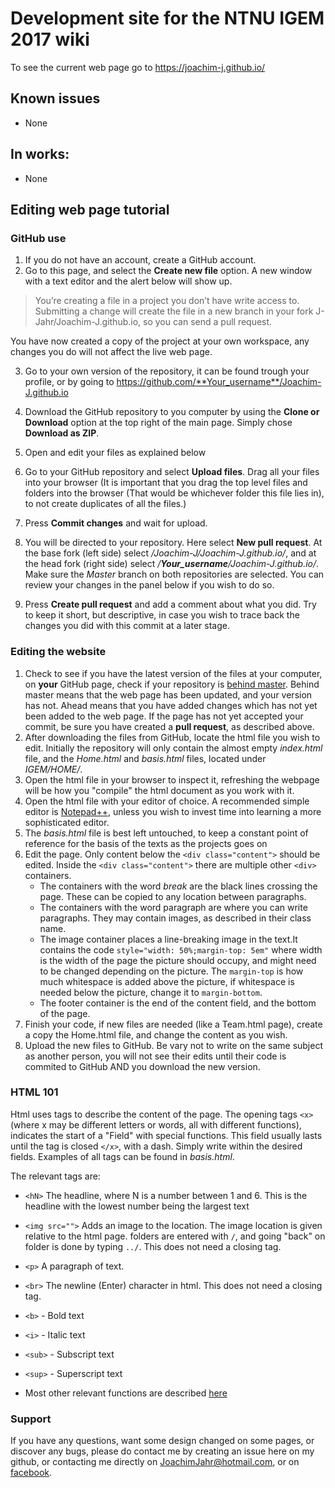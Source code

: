 # Development site for the NTNU IGEM 2017 wiki

To see the current web page go to https://joachim-j.github.io/

## Known issues
* None


## In works:
* None

## Editing web page tutorial 
### GitHub use
1. If you do not have an account, create a GitHub account.
2. Go to this page, and select the **Create new file** option. A new window with a text editor and the alert below will show up.
 > You’re creating a file in a project you don’t have write access to. Submitting a change will create the file in a new branch in your fork J-Jahr/Joachim-J.github.io, so you can send a pull request.  
 
You have now created a copy of the project at your own workspace, any changes you do will not affect the live web page.  

3. Go to your own version of the repository, it can be found trough your profile, or by going to https://github.com/**Your_username**/Joachim-J.github.io

4. Download the GitHub repository to you computer by using the **Clone or Download** option at the top right of the main page. Simply chose **Download as ZIP**.
5. Open and edit your files as explained below
6. Go to your GitHub repository and select **Upload files**. Drag all your files into your browser (It is important that you drag the top level files and folders into the browser (That would be whichever folder this file lies in), to not create duplicates of all the files.)
7. Press **Commit changes** and wait for upload.
8. You will be directed to your repository. Here select **New pull request**. At the base fork (left side) select */Joachim-J/Joachim-J.github.io/*, and at the head fork (right side) select */__Your_username__/Joachim-J.github.io/*.
Make sure the *Master* branch on both repositories are selected.
You can review your changes in the panel below if you wish to do so. 
9. Press **Create pull request** and add a comment about what you did. Try to keep it short, but descriptive, in case you wish to trace back the changes you did with this commit at a later stage. 


### Editing the website
1. Check to see if you have the latest version of the files at your computer, on **your** GitHub page, check if your repository is [behind master](IGEM/PNG/GitHub.png). Behind master means that the web page has been updated, and your version has not. 
Ahead means that you have added changes which has not yet been added to the web page. If the page has not yet accepted your commit, be sure you have created a **pull request**, as described above.
1. After downloading the files from GitHub, locate the html file you wish to edit. Initially the repository will only contain the almost empty *index.html* file, and the *Home.html* and *basis.html* files, located under *IGEM/HOME/*.
2. Open the html file in your browser to inspect it, refreshing the webpage will be how you "compile" the html document as you work with it. 
2. Open the html file with your editor of choice. A recommended simple editor is [Notepad++](https://notepad-plus-plus.org/download/v7.3.3.html), unless you wish to invest time into learning a more sophisticated editor.
3. The *basis.html* file is best left untouched, to keep a constant point of reference for the basis of the texts as the projects goes on
3. Edit the page. Only content below the ```<div class="content">``` should be edited.
Inside the ```<div class="content">``` there are multiple other ```<div>``` containers. 
    * The containers with the word *break* are the black lines crossing the page. These can be copied to any location between paragraphs.
    * The containers with the word paragraph are where you can write paragraphs. They may contain images, as described in their class name.
    * The image container places a line-breaking image in the text.It contains the code ```style="width: 50%;margin-top: 5em"``` where width is the width of the page the picture should occupy, and might need to be changed depending on the picture.
    The ```margin-top``` is how much whitespace is added above the picture, if whitespace is needed below the picture, change it to ```margin-bottom```.
    * The footer container is the end of the content field, and the bottom of the page.
5. Finish your code, if new files are needed (like a Team.html page), create a copy the Home.html file, 
and change the content as you wish. 
5. Upload the new files to GitHub. Be vary not to write on the same subject as another person, 
you will not see their edits until their code is commited to GitHub AND you download the new version.

### HTML 101
Html uses tags to describe the content of the page. The opening tags ```<x>``` (where x may be different letters or words, all with different functions), 
indicates the start of a "Field" with special functions. This field usually lasts until the tag is closed ```</x>```, with a dash. Simply write within the desired 
fields. Examples of all tags can be found in *basis.html*.   

The relevant tags are: 
 * ```<hN>``` The headline, where N is a number between 1 and 6. This is the headline with the lowest number being the
 largest text
 * ```<img src="">```  Adds an image to the location. The image location is given relative to 
 the html page. folders are entered with ```/```, and going "back" on folder is done by typing ```../```. This does not need a closing tag.
 * ```<p>``` A paragraph of text. 
 * ```<br>``` The newline (Enter) character in html. This does not need a closing tag.
 *  ```<b>``` - Bold text
 *  ```<i>``` - Italic text
 * ```<sub>``` - Subscript text
 * ```<sup>``` - Superscript text

 * Most other relevant functions are described [here](https://www.w3schools.com/html/html_formatting.asp)

### Support
If you have any questions, want some design changed on some pages, or discover any bugs, please do contact me 
by creating an issue here on my github, or contacting me directly on JoachimJahr@hotmail.com, or on [facebook](https://www.facebook.com/joachim.jahr.5).
